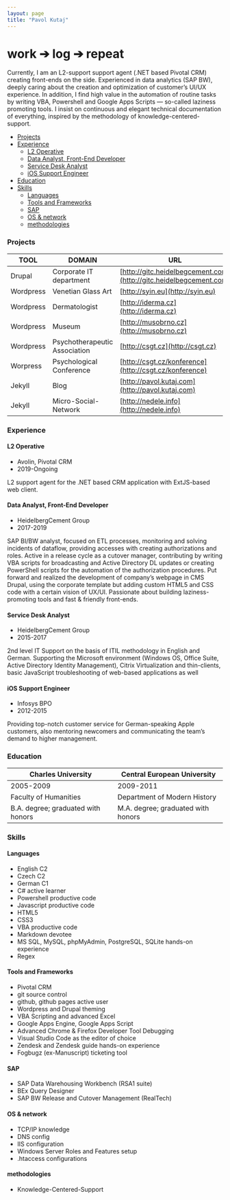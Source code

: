 ```yaml
---
layout: page
title: "Pavol Kutaj"
---               
```

# work ➔ log ➔ repeat
Currently, I am an L2-support support agent (.NET based Pivotal CRM) creating front-ends on the side. Experienced in data analytics (SAP BW), deeply caring about the creation and optimization of customer’s UI/UX experience.  In addition, I find high value in the automation of routine tasks by writing VBA, Powershell and Google Apps Scripts — so-called laziness promoting tools. I insist on continuous and elegant technical documentation of everything, inspired by the methodology of knowledge-centered-support. 


<!-- TOC -->

- [Projects](#projects)
- [Experience](#experience)
    - [L2 Operative](#l2-operative)
    - [Data Analyst, Front-End Developer](#data-analyst-front-end-developer)
    - [Service Desk Analyst](#service-desk-analyst)
    - [iOS Support Engineer](#ios-support-engineer)
- [Education](#education)
- [Skills](#skills)
    - [Languages](#languages)
    - [Tools and Frameworks](#tools-and-frameworks)
    - [SAP](#sap)
    - [OS & network](#os--network)
    - [methodologies](#methodologies)

<!-- /TOC -->




### Projects

TOOL      | DOMAIN                        | URL
----------|-------------------------------|-------------------------------------------------------------------
Drupal    | Corporate IT department       | [http://gitc.heidelbegcement.com](http://gitc.heidelbegcement.com)
Wordpress | Venetian Glass Art            | [http://syin.eu](http://syin.eu)
Wordpress | Dermatologist                 | [http://iderma.cz](http://iderma.cz)
Wordpress | Museum                        | [http://musobrno.cz](http://musobrno.cz)
Wordpress | Psychotherapeutic Association | [http://csgt.cz](http://csgt.cz)
Worpress  | Psychological Conference      | [http://csgt.cz/konference](http://csgt.cz/konference)
Jekyll    | Blog                          | [http://pavol.kutaj.com](http://pavol.kutaj.com)
Jekyll    | Micro-Social-Network          | [http://nedele.info](http://nedele.info)




### Experience

#### L2 Operative
* Avolin, Pivotal CRM
* 2019-Ongoing

L2 support agent for the .NET based CRM application with ExtJS-based web client. 

#### Data Analyst, Front-End Developer 
* HeidelbergCement Group
* 2017-2019


SAP BI/BW analyst, focused on ETL processes, monitoring and solving incidents of dataflow, providing accesses with creating authorizations and roles. Active in a release cycle as a cutover manager, contributing by writing VBA scripts for broadcasting and Active Directory DL updates or creating PowerShell scripts for the automation of the authorization procedures. Put forward and realized the development of company’s webpage in CMS Drupal, using the corporate template but adding custom HTML5 and CSS code with a certain vision of UX/UI. Passionate about building laziness-promoting tools and fast & friendly front-ends.


#### Service Desk Analyst 
* HeidelbergCement Group 
* 2015-2017


2nd level IT Support on the basis of ITIL methodology in English and German. Supporting the Microsoft environment (Windows OS, Office Suite, Active Directory Identity Management), Citrix Virtualization and thin-clients, basic JavaScript troubleshooting of web-based applications as well 

#### iOS Support Engineer 
* Infosys BPO
* 2012-2015


Providing top-notch customer service for German-speaking Apple customers, also mentoring newcomers and communicating the team’s demand to higher management.


### Education

Charles University                 | Central European University
-----------------------------------|-----------------------------------
2005-2009                          | 2009-2011
Faculty of Humanities              | Department of Modern History
B.A. degree; graduated with honors | M.A. degree; graduated with honors

### Skills
#### Languages
* English C2
* Czech C2
* German C1
* C# active learner
* Powershell productive code
* Javascript productive code
* HTML5
* CSS3
* VBA productive code
* Markdown devotee
* MS SQL, MySQL, phpMyAdmin, PostgreSQL, SQLite hands-on experience
* Regex

#### Tools and Frameworks
* Pivotal CRM
* git source control 
* github, github pages active user
* Wordpress and Drupal theming
* VBA Scripting and advanced Excel
* Google Apps Engine, Google Apps Script
* Advanced  Chrome & Firefox Developer Tool Debugging
* Visual Studio Code as the editor of choice
* Zendesk and Zendesk guide hands-on experience
* Fogbugz (ex-Manuscript) ticketing tool

#### SAP
* SAP Data Warehousing Workbench (RSA1 suite)
* BEx Query Designer
* SAP BW Release and Cutover Management (RealTech) 

#### OS & network
* TCP/IP knowledge
* DNS config 
* IIS configuration
* Windows Server Roles and Features setup
* .htaccess configurations

#### methodologies
* Knowledge-Centered-Support
